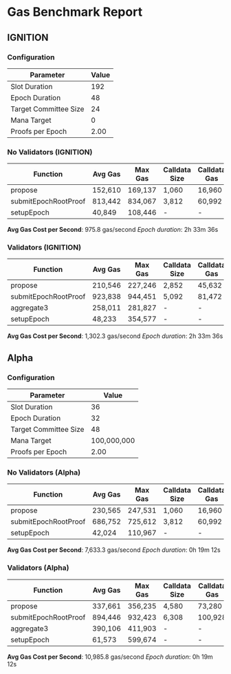 # Gas Benchmark Report

## IGNITION

### Configuration

| Parameter             | Value |
|-----------------------|-------|
| Slot Duration         |   192 |
| Epoch Duration        |    48 |
| Target Committee Size |    24 |
| Mana Target           |     0 |
| Proofs per Epoch      |  2.00 |

### No Validators (IGNITION)

| Function             | Avg Gas | Max Gas | Calldata Size | Calldata Gas |
|----------------------|---------|---------|---------------|--------------|
| propose              | 152,610 | 169,137 |         1,060 |       16,960 |
| submitEpochRootProof | 813,442 | 834,067 |         3,812 |       60,992 |
| setupEpoch           |  40,849 | 108,446 |             - |            - |

**Avg Gas Cost per Second**: 975.8 gas/second
*Epoch duration*: 2h 33m 36s

### Validators (IGNITION)

| Function             | Avg Gas | Max Gas | Calldata Size | Calldata Gas |
|----------------------|---------|---------|---------------|--------------|
| propose              | 210,546 | 227,246 |         2,852 |       45,632 |
| submitEpochRootProof | 923,838 | 944,451 |         5,092 |       81,472 |
| aggregate3           | 258,011 | 281,827 |             - |            - |
| setupEpoch           |  48,233 | 354,577 |             - |            - |

**Avg Gas Cost per Second**: 1,302.3 gas/second
*Epoch duration*: 2h 33m 36s


## Alpha

### Configuration

| Parameter             |       Value |
|-----------------------|-------------|
| Slot Duration         |          36 |
| Epoch Duration        |          32 |
| Target Committee Size |          48 |
| Mana Target           | 100,000,000 |
| Proofs per Epoch      |        2.00 |

### No Validators (Alpha)

| Function             | Avg Gas | Max Gas | Calldata Size | Calldata Gas |
|----------------------|---------|---------|---------------|--------------|
| propose              | 230,565 | 247,531 |         1,060 |       16,960 |
| submitEpochRootProof | 686,752 | 725,612 |         3,812 |       60,992 |
| setupEpoch           |  42,024 | 110,967 |             - |            - |

**Avg Gas Cost per Second**: 7,633.3 gas/second
*Epoch duration*: 0h 19m 12s

### Validators (Alpha)

| Function             | Avg Gas | Max Gas | Calldata Size | Calldata Gas |
|----------------------|---------|---------|---------------|--------------|
| propose              | 337,661 | 356,235 |         4,580 |       73,280 |
| submitEpochRootProof | 894,446 | 932,423 |         6,308 |      100,928 |
| aggregate3           | 390,106 | 411,903 |             - |            - |
| setupEpoch           |  61,573 | 599,674 |             - |            - |

**Avg Gas Cost per Second**: 10,985.8 gas/second
*Epoch duration*: 0h 19m 12s

